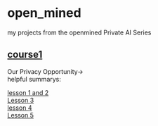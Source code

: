 # open_mined
my projects from the openmined Private AI Series
[<h2>course1</h2>](https://github.com/simsalabim1/open_mined/tree/main/course1)
Our Privacy Opportunity-><br>
helpful summarys:

[lesson 1 and 2](https://deeplearning.berlin/online%20courses/privacy/the%20private%20ai%20series/openmined/2021/01/08/Our-Privacy-Opportunity-Part-1.html)<br>
[Lesson 3](https://deeplearning.berlin/online%20courses/privacy/the%20private%20ai%20series/openmined/2021/01/19/Our-Privacy-Opportunity-Part-3.html?referrer=slack)<br>
[lesson 4](https://www.nahua.dev/series/privacy_ai_course_notes/course-1-lesson-4-summary/)<br>
[Lesson 5](https://deeplearning.berlin/online%20courses/privacy/the%20private%20ai%20series/openmined/2021/01/25/Our-Privacy-Opportunity-Part-5.html)<br>
